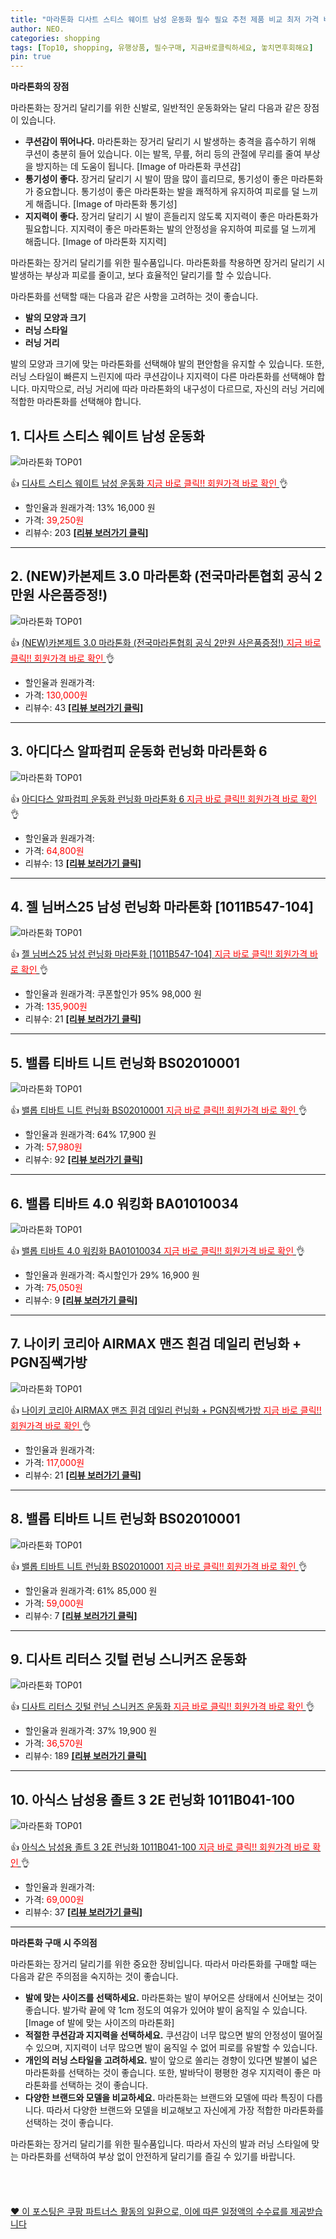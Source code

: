 ```yaml
---
title: "마라톤화 디사트 스티스 웨이트 남성 운동화 필수 필요 추천 제품 비교 최저 가격 비교 장점 구매 후기 구매평"
author: NEO.
categories: shopping
tags: [Top10, shopping, 유행상품, 필수구매, 지금바로클릭하세요, 놓치면후회해요]
pin: true
---
```

**마라톤화의 장점**

마라톤화는 장거리 달리기를 위한 신발로, 일반적인 운동화와는 달리 다음과 같은 장점이 있습니다.

* **쿠션감이 뛰어나다.** 마라톤화는 장거리 달리기 시 발생하는 충격을 흡수하기 위해 쿠션이 충분히 들어 있습니다. 이는 발목, 무릎, 허리 등의 관절에 무리를 줄여 부상을 방지하는 데 도움이 됩니다.
[Image of 마라톤화 쿠션감]
* **통기성이 좋다.** 장거리 달리기 시 발이 땀을 많이 흘리므로, 통기성이 좋은 마라톤화가 중요합니다. 통기성이 좋은 마라톤화는 발을 쾌적하게 유지하여 피로를 덜 느끼게 해줍니다.
[Image of 마라톤화 통기성]
* **지지력이 좋다.** 장거리 달리기 시 발이 흔들리지 않도록 지지력이 좋은 마라톤화가 필요합니다. 지지력이 좋은 마라톤화는 발의 안정성을 유지하여 피로를 덜 느끼게 해줍니다.
[Image of 마라톤화 지지력]

마라톤화는 장거리 달리기를 위한 필수품입니다. 마라톤화를 착용하면 장거리 달리기 시 발생하는 부상과 피로를 줄이고, 보다 효율적인 달리기를 할 수 있습니다.

마라톤화를 선택할 때는 다음과 같은 사항을 고려하는 것이 좋습니다.

* **발의 모양과 크기**
* **러닝 스타일**
* **러닝 거리**

발의 모양과 크기에 맞는 마라톤화를 선택해야 발의 편안함을 유지할 수 있습니다. 또한, 러닝 스타일이 빠른지 느린지에 따라 쿠션감이나 지지력이 다른 마라톤화를 선택해야 합니다. 마지막으로, 러닝 거리에 따라 마라톤화의 내구성이 다르므로, 자신의 러닝 거리에 적합한 마라톤화를 선택해야 합니다.

   

## 1. 디사트 스티스 웨이트 남성 운동화

![마라톤화 TOP01](https://thumbnail10.coupangcdn.com/thumbnails/remote/490x490ex/image/vendor_inventory/1e36/42db036d1c890577bec196132fe7b8239408a12d132fa38090ef642863c1.jpg)


👍 [디사트 스티스 웨이트 남성 운동화 <font color=red> 지금 바로 클릭!! 회원가격 바로 확인 </font> ](https://link.coupang.com/re/AFFSDP?lptag=AF3617701&subid=GithubCoopas&pageKey=6675315822&traceid=V0-153&itemId=15373627804&vendorItemId=85847746650) 👌 


- 할인율과 원래가격: 13%  16,000   원
- 가격: <span style='color:red'>39,250원</span>
- 리뷰수: 203  [**[리뷰 보러가기 클릭]**](https://link.coupang.com/re/AFFSDP?lptag=AF3617701&subid=GithubCoopas&pageKey=6675315822&traceid=V0-153&itemId=15373627804&vendorItemId=85847746650)

---


   

## 2. (NEW)카본제트 3.0 마라톤화 (전국마라톤협회 공식 2만원 사은품증정!)

![마라톤화 TOP01](https://thumbnail10.coupangcdn.com/thumbnails/remote/490x490ex/image/vendor_inventory/4cc0/fd7da59a52d789a13898d006726f881ee8551343153bcfc7722f07f32e2e.jpg)


👍 [(NEW)카본제트 3.0 마라톤화 (전국마라톤협회 공식 2만원 사은품증정!) <font color=red> 지금 바로 클릭!! 회원가격 바로 확인 </font> ](https://link.coupang.com/re/AFFSDP?lptag=AF3617701&subid=GithubCoopas&pageKey=7235384920&traceid=V0-153&itemId=18370198322&vendorItemId=85513721871) 👌 


- 할인율과 원래가격: 
- 가격: <span style='color:red'>130,000원</span>
- 리뷰수: 43  [**[리뷰 보러가기 클릭]**](https://link.coupang.com/re/AFFSDP?lptag=AF3617701&subid=GithubCoopas&pageKey=7235384920&traceid=V0-153&itemId=18370198322&vendorItemId=85513721871)

---


   

## 3. 아디다스 알파컴피 운동화 런닝화 마라톤화 6

![마라톤화 TOP01](https://thumbnail6.coupangcdn.com/thumbnails/remote/490x490ex/image/vendor_inventory/cf8e/3c7c2fb0bef257ae257f045ee3fb756d101b48956f0cc9b879e8c2eec1ff.jpg)


👍 [아디다스 알파컴피 운동화 런닝화 마라톤화 6 <font color=red> 지금 바로 클릭!! 회원가격 바로 확인 </font> ](https://link.coupang.com/re/AFFSDP?lptag=AF3617701&subid=GithubCoopas&pageKey=7610150617&traceid=V0-153&itemId=20153175659&vendorItemId=87246103262) 👌 


- 할인율과 원래가격: 
- 가격: <span style='color:red'>64,800원</span>
- 리뷰수: 13  [**[리뷰 보러가기 클릭]**](https://link.coupang.com/re/AFFSDP?lptag=AF3617701&subid=GithubCoopas&pageKey=7610150617&traceid=V0-153&itemId=20153175659&vendorItemId=87246103262)

---


   

## 4. 젤 님버스25 남성 런닝화 마라톤화 [1011B547-104]

![마라톤화 TOP01](https://thumbnail10.coupangcdn.com/thumbnails/remote/490x490ex/image/vendor_inventory/b96e/c45d143985a2fe229d52331e394e2b7652f03e907b7a78fae7ff832d0149.jpg)


👍 [젤 님버스25 남성 런닝화 마라톤화 [1011B547-104] <font color=red> 지금 바로 클릭!! 회원가격 바로 확인 </font> ](https://link.coupang.com/re/AFFSDP?lptag=AF3617701&subid=GithubCoopas&pageKey=7526244865&traceid=V0-153&itemId=19750516068&vendorItemId=86854027912) 👌 


- 할인율과 원래가격: 쿠폰할인가 95%  98,000   원
- 가격: <span style='color:red'>135,900원</span>
- 리뷰수: 21  [**[리뷰 보러가기 클릭]**](https://link.coupang.com/re/AFFSDP?lptag=AF3617701&subid=GithubCoopas&pageKey=7526244865&traceid=V0-153&itemId=19750516068&vendorItemId=86854027912)

---


   

## 5. 밸롭 티바트 니트 런닝화 BS02010001

![마라톤화 TOP01](https://thumbnail6.coupangcdn.com/thumbnails/remote/490x490ex/image/retail/images/855355206694329-469c7c9a-49b3-4300-a9b9-38ad3678f101.jpg)


👍 [밸롭 티바트 니트 런닝화 BS02010001 <font color=red> 지금 바로 클릭!! 회원가격 바로 확인 </font> ](https://link.coupang.com/re/AFFSDP?lptag=AF3617701&subid=GithubCoopas&pageKey=1987199303&traceid=V0-153&itemId=3381211093&vendorItemId=71367870641) 👌 


- 할인율과 원래가격: 64%  17,900   원
- 가격: <span style='color:red'>57,980원</span>
- 리뷰수: 92  [**[리뷰 보러가기 클릭]**](https://link.coupang.com/re/AFFSDP?lptag=AF3617701&subid=GithubCoopas&pageKey=1987199303&traceid=V0-153&itemId=3381211093&vendorItemId=71367870641)

---


   

## 6. 밸롭 티바트 4.0 워킹화 BA01010034

![마라톤화 TOP01](https://thumbnail10.coupangcdn.com/thumbnails/remote/490x490ex/image/retail/images/2023/04/18/11/2/265244e9-c1da-4633-8318-1192bf4e3ee6.jpg)


👍 [밸롭 티바트 4.0 워킹화 BA01010034 <font color=red> 지금 바로 클릭!! 회원가격 바로 확인 </font> ](https://link.coupang.com/re/AFFSDP?lptag=AF3617701&subid=GithubCoopas&pageKey=7276329566&traceid=V0-153&itemId=18568268489&vendorItemId=85705518658) 👌 


- 할인율과 원래가격: 즉시할인가 29%  16,900   원
- 가격: <span style='color:red'>75,050원</span>
- 리뷰수: 9  [**[리뷰 보러가기 클릭]**](https://link.coupang.com/re/AFFSDP?lptag=AF3617701&subid=GithubCoopas&pageKey=7276329566&traceid=V0-153&itemId=18568268489&vendorItemId=85705518658)

---


   

## 7. 나이키 코리아 AIRMAX 맨즈 흰검 데일리 런닝화 + PGN짐쌕가방

![마라톤화 TOP01](https://thumbnail8.coupangcdn.com/thumbnails/remote/490x490ex/image/vendor_inventory/52af/0fded505f36b0d523d5b4ada8920620a7525c966ff2d49cdd7f2a2e1d962.jpg)


👍 [나이키 코리아 AIRMAX 맨즈 흰검 데일리 런닝화 + PGN짐쌕가방 <font color=red> 지금 바로 클릭!! 회원가격 바로 확인 </font> ](https://link.coupang.com/re/AFFSDP?lptag=AF3617701&subid=GithubCoopas&pageKey=7650548290&traceid=V0-153&itemId=20354932006&vendorItemId=87439196497) 👌 


- 할인율과 원래가격: 
- 가격: <span style='color:red'>117,000원</span>
- 리뷰수: 21  [**[리뷰 보러가기 클릭]**](https://link.coupang.com/re/AFFSDP?lptag=AF3617701&subid=GithubCoopas&pageKey=7650548290&traceid=V0-153&itemId=20354932006&vendorItemId=87439196497)

---


   

## 8. 밸롭 티바트 니트 런닝화 BS02010001

![마라톤화 TOP01](https://thumbnail6.coupangcdn.com/thumbnails/remote/490x490ex/image/retail/images/2020/11/16/13/9/2e776e64-b3ea-4f47-b330-f70866f64a1b.jpg)


👍 [밸롭 티바트 니트 런닝화 BS02010001 <font color=red> 지금 바로 클릭!! 회원가격 바로 확인 </font> ](https://link.coupang.com/re/AFFSDP?lptag=AF3617701&subid=GithubCoopas&pageKey=1987199303&traceid=V0-153&itemId=5083111649&vendorItemId=72392753118) 👌 


- 할인율과 원래가격: 61%  85,000   원
- 가격: <span style='color:red'>59,000원</span>
- 리뷰수: 7  [**[리뷰 보러가기 클릭]**](https://link.coupang.com/re/AFFSDP?lptag=AF3617701&subid=GithubCoopas&pageKey=1987199303&traceid=V0-153&itemId=5083111649&vendorItemId=72392753118)

---


   

## 9. 디사트 리터스 깃털 런닝 스니커즈 운동화

![마라톤화 TOP01](https://thumbnail9.coupangcdn.com/thumbnails/remote/490x490ex/image/vendor_inventory/d32d/e7b6cc0bcbdb4100733a0d9f0458ed454d08ee0f6b1cbe61b6a67745ec03.jpg)


👍 [디사트 리터스 깃털 런닝 스니커즈 운동화 <font color=red> 지금 바로 클릭!! 회원가격 바로 확인 </font> ](https://link.coupang.com/re/AFFSDP?lptag=AF3617701&subid=GithubCoopas&pageKey=6675267816&traceid=V0-153&itemId=15373385085&vendorItemId=85847698909) 👌 


- 할인율과 원래가격: 37%  19,900   원
- 가격: <span style='color:red'>36,570원</span>
- 리뷰수: 189  [**[리뷰 보러가기 클릭]**](https://link.coupang.com/re/AFFSDP?lptag=AF3617701&subid=GithubCoopas&pageKey=6675267816&traceid=V0-153&itemId=15373385085&vendorItemId=85847698909)

---


   

## 10. 아식스 남성용 졸트 3 2E 런닝화 1011B041-100

![마라톤화 TOP01](https://thumbnail6.coupangcdn.com/thumbnails/remote/490x490ex/image/retail/images/2023/10/19/10/5/6ef88158-e656-4e11-89c7-1e6efa26a8db.jpg)


👍 [아식스 남성용 졸트 3 2E 런닝화 1011B041-100 <font color=red> 지금 바로 클릭!! 회원가격 바로 확인 </font> ](https://link.coupang.com/re/AFFSDP?lptag=AF3617701&subid=GithubCoopas&pageKey=7662314046&traceid=V0-153&itemId=20417092148&vendorItemId=87498864462) 👌 


- 할인율과 원래가격: 
- 가격: <span style='color:red'>69,000원</span>
- 리뷰수: 37  [**[리뷰 보러가기 클릭]**](https://link.coupang.com/re/AFFSDP?lptag=AF3617701&subid=GithubCoopas&pageKey=7662314046&traceid=V0-153&itemId=20417092148&vendorItemId=87498864462)

---
**마라톤화 구매 시 주의점**

마라톤화는 장거리 달리기를 위한 중요한 장비입니다. 따라서 마라톤화를 구매할 때는 다음과 같은 주의점을 숙지하는 것이 좋습니다.

* **발에 맞는 사이즈를 선택하세요.** 마라톤화는 발이 부어오른 상태에서 신어보는 것이 좋습니다. 발가락 끝에 약 1cm 정도의 여유가 있어야 발이 움직일 수 있습니다.
[Image of 발에 맞는 사이즈의 마라톤화]
* **적절한 쿠션감과 지지력을 선택하세요.** 쿠션감이 너무 많으면 발의 안정성이 떨어질 수 있으며, 지지력이 너무 많으면 발이 움직일 수 없어 피로를 유발할 수 있습니다.
* **개인의 러닝 스타일을 고려하세요.** 발이 앞으로 쏠리는 경향이 있다면 발볼이 넓은 마라톤화를 선택하는 것이 좋습니다. 또한, 발바닥이 평평한 경우 지지력이 좋은 마라톤화를 선택하는 것이 좋습니다.
* **다양한 브랜드와 모델을 비교하세요.** 마라톤화는 브랜드와 모델에 따라 특징이 다릅니다. 따라서 다양한 브랜드와 모델을 비교해보고 자신에게 가장 적합한 마라톤화를 선택하는 것이 좋습니다.

마라톤화는 장거리 달리기를 위한 필수품입니다. 따라서 자신의 발과 러닝 스타일에 맞는 마라톤화를 선택하여 부상 없이 안전하게 달리기를 즐길 수 있기를 바랍니다.<br><br><br><br><br> [ ❤  이 포스팅은 쿠팡 파트너스 활동의 일환으로, 이에 따른 일정액의 수수료를 제공받습니다](https://link.coupang.com/a/bcEFyh)
